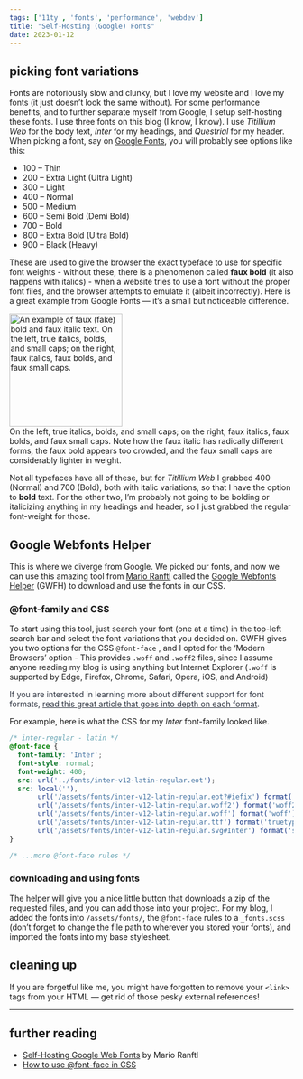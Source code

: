 ```yaml
---
tags: ['11ty', 'fonts', 'performance', 'webdev']
title: "Self-Hosting (Google) Fonts"
date: 2023-01-12
---
```



## picking font variations
<!--START-->
Fonts are notoriously slow and clunky, but I love my website and I love my fonts (it just doesn’t look the same without). For some performance benefits, and to further separate myself from Google, I setup self-hosting these fonts.<!--END-->
I use three fonts on this blog (I know, I know). I use *Titillium Web* for the body text, *Inter* for my headings, and *Questrial* for my header. When picking a font, say on [Google Fonts](https://fonts.google.com), you will probably see options like this: 

- 100 – Thin
- 200 – Extra Light (Ultra Light)
- 300 – Light
- 400 – Normal
- 500 – Medium
- 600 – Semi Bold (Demi Bold)
- 700 – Bold
- 800 – Extra Bold (Ultra Bold)
- 900 – Black (Heavy)

These are used to give the browser the exact typeface to use for specific font weights - without these, there is a phenomenon called **faux bold** (it also happens with italics) - when a website tries to use a font without the proper font files, and the browser attempts to emulate it (albeit incorrectly). Here is a great example from Google Fonts — it’s a small but noticeable difference.

<img src="/assets/images/content/faux-bold-italic-example.svg" alt="An example of faux (fake) bold and faux italic text. On the left, true italics, bolds, and small caps; on the right, faux italics, faux bolds, and faux small caps." width="200"/>
<aside class="img-description">
On the left, true italics, bolds, and small caps; on the right, faux italics, faux bolds, and faux small caps. Note how the faux italic has radically different forms, the faux bold appears too crowded, and the faux small caps are considerably lighter in weight.
</aside>

Not all typefaces have all of these, but for *Titillium Web* I grabbed 400 (Normal) and 700 (Bold), both with italic variations, so that I have the option to **bold** text. For the other two, I’m probably not going to be bolding or italicizing anything in my headings and header, so I just grabbed the regular font-weight for those.

## Google Webfonts Helper

This is where we diverge from Google. We picked our fonts, and now we can use this amazing tool from [Mario Ranftl](https://mranftl.com/) called the [Google Webfonts Helper](https://gwfh.mranftl.com/fonts) (GWFH) to download and use the fonts in our CSS.

### @font-family and CSS

To start using this tool, just search your font (one at a time) in the top-left search bar and select the font variations that you decided on. GWFH gives you two options for the CSS `@font-face` , and I opted for the ‘Modern Browsers’ option - This provides `.woff` and `.woff2` files, since I assume anyone reading my blog is using anything but Internet Explorer (`.woff` is supported by Edge, Firefox, Chrome, Safari, Opera, iOS, and Android)

<aside class="note note--tip" style="color: #2e3440;"> If you are interested in learning more about different support for font formats, <a style="text-decoration: underline; color:#2e3440;" href="https://medium.com/@aitareydesign/understanding-of-font-formats-ttf-otf-woff-eot-svg-e55e00a1ef2">read this great article that goes into depth on each format</a>.
</aside>

For example, here is what the CSS for my *Inter* font-family looked like.

```css
/* inter-regular - latin */
@font-face {
  font-family: 'Inter';
  font-style: normal;
  font-weight: 400;
  src: url('../fonts/inter-v12-latin-regular.eot');
  src: local(''),
       url('/assets/fonts/inter-v12-latin-regular.eot?#iefix') format('embedded-opentype'),
       url('/assets/fonts/inter-v12-latin-regular.woff2') format('woff2'),
       url('/assets/fonts/inter-v12-latin-regular.woff') format('woff'),
       url('/assets/fonts/inter-v12-latin-regular.ttf') format('truetype'),
       url('/assets/fonts/inter-v12-latin-regular.svg#Inter') format('svg');
}

/* ...more @font-face rules */
```

### downloading and using fonts

The helper will give you a nice little button that downloads a zip of the requested files, and you can add those into your project. For my blog, I added the fonts into `/assets/fonts/`, the `@font-face` rules to a `_fonts.scss`  (don’t forget to change the file path to wherever you stored your fonts), and imported the fonts into my base stylesheet. 

## cleaning up

If you are forgetful like me, you might have forgotten to remove your `<link>` tags from your HTML — get rid of those pesky external references!

<hr>

## further reading

- [Self-Hosting Google Web Fonts](https://mranftl.com/2014/12/23/self-hosting-google-web-fonts/) by Mario Ranftl
- [How to use @font-face in CSS](https://css-tricks.com/snippets/css/using-font-face-in-css/)
